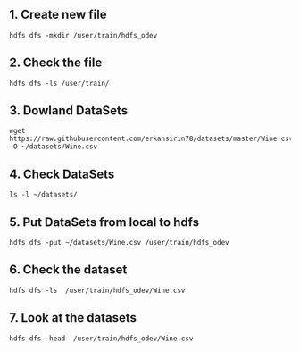## 1. Create new file

```
hdfs dfs -mkdir /user/train/hdfs_odev
```

## 2. Check the file
```
hdfs dfs -ls /user/train/
```

## 3. Dowland DataSets
```
wget https://raw.githubusercontent.com/erkansirin78/datasets/master/Wine.csv -O ~/datasets/Wine.csv
```

## 4. Check DataSets
```
ls -l ~/datasets/
```

## 5. Put DataSets from local to hdfs

```
hdfs dfs -put ~/datasets/Wine.csv /user/train/hdfs_odev
```

## 6. Check the dataset

```
hdfs dfs -ls  /user/train/hdfs_odev/Wine.csv
```

## 7. Look at the datasets

```
hdfs dfs -head  /user/train/hdfs_odev/Wine.csv
```




